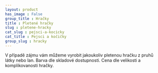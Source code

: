 ```yaml
---
layout: product
has_image : False
group_title : Hračky
title : Pletené hračky
slug : pletene-hracky
cat_slug : pejsci-a-kocicky
cat_title : Pejsci a kočičky
group_slug : hracky
---
```


V případě zájmu vám můžeme vyrobit jakoukoliv pletenou hračku z pruhů látky nebo lan. Barva dle skladové dostupnosti.  Cena dle velikosti a komplikovanosti hračky.

